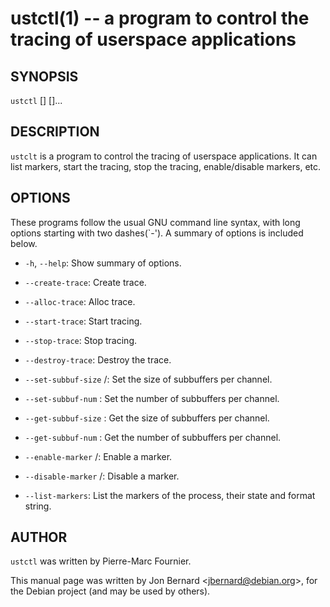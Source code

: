 ustctl(1) -- a program to control the tracing of userspace applications
=======================================================================

## SYNOPSIS

`ustctl` [<command>] [<PIDs>]...

## DESCRIPTION

`ustclt` is a program to control the tracing of userspace applications. It can
list markers, start the tracing, stop the tracing, enable/disable markers, etc.

## OPTIONS

These programs follow the usual GNU command line syntax, with long options
starting with two dashes(`-'). A summary of options is included below.

  * `-h`, `--help`:
    Show summary of options.

  * `--create-trace`:
    Create trace.

  * `--alloc-trace`:
    Alloc trace.

  * `--start-trace`:
    Start tracing.

  * `--stop-trace`:
    Stop tracing.

  * `--destroy-trace`:
    Destroy the trace.

  * `--set-subbuf-size` <CHANNEL>/<bytes>:
    Set the size of subbuffers per channel.

  * `--set-subbuf-num` <CHANNEL>:
    Set the number of subbuffers per channel.

  * `--get-subbuf-size` <CHANNEL>:
    Get the size of subbuffers per channel.

  * `--get-subbuf-num` <CHANNEL>:
    Get the number of subbuffers per channel.

  * `--enable-marker` <CHANNEL>/<MARKER>:
    Enable a marker.

  * `--disable-marker` <CHANNEL>/<MARKER>:
    Disable a marker.

  * `--list-markers`:
    List the markers of the process, their state and format string.

## AUTHOR

`ustctl` was written by Pierre-Marc Fournier.

This manual page was written by Jon Bernard &lt;jbernard@debian.org&gt;, for
the Debian project (and may be used by others).
